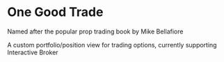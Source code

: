 One Good Trade
==============

Named after the popular prop trading book by Mike Bellafiore

A custom portfolio/position view for trading options, currently supporting Interactive Broker
